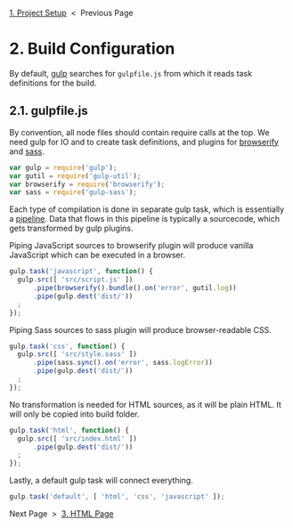 [1. Project Setup][setup] &nbsp;&lt;&nbsp; Previous Page

[setup]: 1_setup.sh.md

# 2. Build Configuration

By default, [gulp][gulp] searches for `gulpfile.js` from which it reads task
definitions for the build.

[gulp]: https://github.com/gulpjs/gulp

## 2.1. gulpfile.js

By convention, all node files should contain require calls at the top. We need
gulp for IO and to create task definitions, and plugins for
[browserify][browserify] and [sass][sass].

[browserify]: https://github.com/substack/node-browserify
[sass]: https://github.com/sass/sass

```js
var gulp = require('gulp');
var gutil = require('gulp-util');
var browserify = require('browserify');
var sass = require('gulp-sass');
```

Each type of compilation is done in separate gulp task, which is essentially
a [pipeline][pipeline]. Data that flows in this pipeline is typically a
sourcecode, which gets transformed by gulp plugins.

[pipeline]: https://en.wikipedia.org/wiki/Pipeline_(software)

Piping JavaScript sources to browserify plugin will produce vanilla JavaScript
which can be executed in a browser.

```js
gulp.task('javascript', function() {
  gulp.src([ 'src/script.js' ])
      .pipe(browserify().bundle().on('error', gutil.log))
      .pipe(gulp.dest('dist/'))
  ;
});
```

Piping Sass sources to sass plugin will produce browser-readable CSS.

```js
gulp.task('css', function() {
  gulp.src([ 'src/style.sass' ])
      .pipe(sass.sync().on('error', sass.logError))
      .pipe(gulp.dest('dist/'))
  ;
});
```

No transformation is needed for HTML sources, as it will be plain HTML. It will
only be copied into build folder.

```js
gulp.task('html', function() {
  gulp.src([ 'src/index.html' ])
      .pipe(gulp.dest('dist/'))
  ;
});
```

Lastly, a default gulp task will connect everything.

```js
gulp.task('default', [ 'html', 'css', 'javascript' ]);
```

Next Page &nbsp;&gt;&nbsp; [3. HTML Page][html-page]

[html-page]: 3_index.html.md

